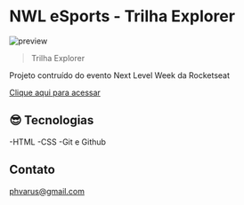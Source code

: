 # NWL eSports - Trilha Explorer

![preview]()

> Trilha Explorer

Projeto contruído do evento Next Level Week da Rocketseat

[Clique aqui para acessar](https://yleus.github.io/Rocketseat_NLW/)

## 😎 Tecnologias 

-HTML
-CSS
-Git e Github

## Contato

phvarus@gmail.com
